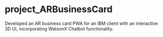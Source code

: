 # project_ARBusinessCard
Developed an AR business card PWA for an IBM client with an interactive 3D UI, incorporating WatsonX Chatbot functionality.
